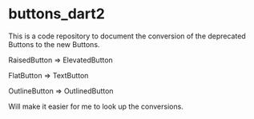 # buttons_dart2

This is a code repository to document the conversion of the deprecated Buttons to the new Buttons.

RaisedButton => ElevatedButton

FlatButton => TextButton

OutlineButton => OutlinedButton

Will make it easier for me to look up the conversions.